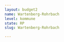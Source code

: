 ```yaml
---
layout: budget2
name: Wartenberg-Rohrbach
level: kommune
state: RP
slug: Wartenberg-Rohrbach

---
```



